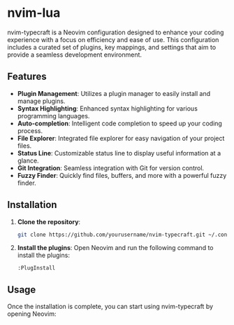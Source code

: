 # nvim-lua

nvim-typecraft is a Neovim configuration designed to enhance your coding experience with a focus on efficiency and ease of use. This configuration includes a curated set of plugins, key mappings, and settings that aim to provide a seamless development environment.

## Features

- **Plugin Management**: Utilizes a plugin manager to easily install and manage plugins.
- **Syntax Highlighting**: Enhanced syntax highlighting for various programming languages.
- **Auto-completion**: Intelligent code completion to speed up your coding process.
- **File Explorer**: Integrated file explorer for easy navigation of your project files.
- **Status Line**: Customizable status line to display useful information at a glance.
- **Git Integration**: Seamless integration with Git for version control.
- **Fuzzy Finder**: Quickly find files, buffers, and more with a powerful fuzzy finder.

## Installation

1. **Clone the repository**:
    ```sh
    git clone https://github.com/yourusername/nvim-typecraft.git ~/.config/nvim
    ```

2. **Install the plugins**:
    Open Neovim and run the following command to install the plugins:
    ```vim
    :PlugInstall
    ```

## Usage

Once the installation is complete, you can start using nvim-typecraft by opening Neovim:
